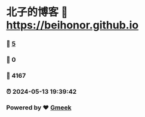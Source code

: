 # 北子的博客 :link: https://beihonor.github.io 
### :page_facing_up: [5](https://beihonor.github.io/tag.html) 
### :speech_balloon: 0 
### :hibiscus: 4167 
### :alarm_clock: 2024-05-13 19:39:42 
### Powered by :heart: [Gmeek](https://github.com/Meekdai/Gmeek)
